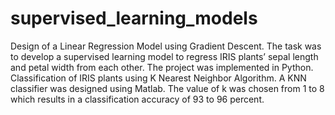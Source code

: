 # supervised_learning_models
Design of a Linear Regression Model using Gradient Descent. The task was to develop a supervised learning model to regress IRIS plants’ sepal length and petal width from each other. The project was implemented in Python. Classification of IRIS plants using K Nearest Neighbor Algorithm. A KNN classifier was designed using Matlab. The value of k was chosen from 1 to 8 which results in a classification accuracy of 93 to 96 percent.
